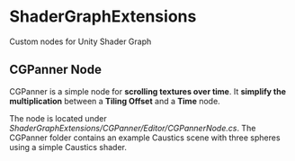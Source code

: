 # ShaderGraphExtensions
Custom nodes for Unity Shader Graph

## CGPanner Node
CGPanner is a simple node for **scrolling textures over time**. It **simplify the multiplication** between a **Tiling Offset** and a **Time** node.

The node is located under *ShaderGraphExtensions/CGPanner/Editor/CGPannerNode.cs*. The CGPanner folder contains an example Caustics scene with three spheres using a simple Caustics shader.
